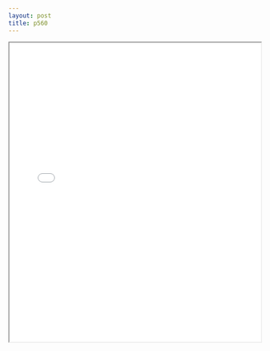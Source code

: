 ```yaml
---
layout: post
title: p560
---
```


<div class="pdf-container">
<iframe src="/ea/assets/pdfs/hock/p560.pdf" height="600" width="100%" allowFullScreen="true"></iframe>
</div>

